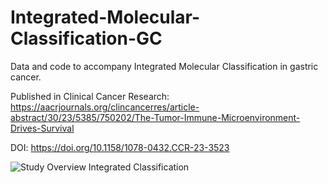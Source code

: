 # Integrated-Molecular-Classification-GC

Data and code to accompany Integrated Molecular Classification in gastric cancer. 

Published in Clinical Cancer Research: 
https://aacrjournals.org/clincancerres/article-abstract/30/23/5385/750202/The-Tumor-Immune-Microenvironment-Drives-Survival

DOI: https://doi.org/10.1158/1078-0432.CCR-23-3523


![Study Overview Integrated Classification](https://github.com/user-attachments/assets/a4f38563-f7a7-425c-830e-b5a62132c18c)
